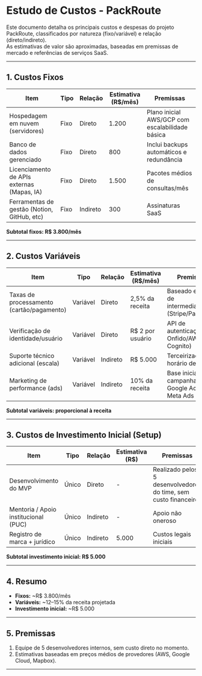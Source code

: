 # Estudo de Custos - PackRoute

Este documento detalha os principais custos e despesas do projeto PackRoute, classificados por natureza (fixo/variável) e relação (direto/indireto).  
As estimativas de valor são aproximadas, baseadas em premissas de mercado e referências de serviços SaaS.

---

## 1. Custos Fixos

| Item                                      | Tipo       | Relação   | Estimativa (R$/mês) | Premissas |
|-------------------------------------------|-----------|-----------|---------------------|-----------|
| Hospedagem em nuvem (servidores)          | Fixo      | Direto    | 1.200               | Plano inicial AWS/GCP com escalabilidade básica |
| Banco de dados gerenciado                 | Fixo      | Direto    | 800                 | Inclui backups automáticos e redundância |
| Licenciamento de APIs externas (Mapas, IA)| Fixo      | Direto    | 1.500               | Pacotes médios de consultas/mês |
| Ferramentas de gestão (Notion, GitHub, etc)| Fixo     | Indireto  | 300                 | Assinaturas SaaS |

**Subtotal fixos: R$ 3.800/mês**

---

## 2. Custos Variáveis

| Item                           | Tipo       | Relação   | Estimativa (R$/mês) | Premissas |
|--------------------------------|-----------|-----------|---------------------|-----------|
| Taxas de processamento (cartão/pagamento) | Variável  | Direto    | 2,5% da receita     | Baseado em taxa de intermediadores (Stripe/Pagar.me) |
| Verificação de identidade/usuário | Variável| Direto    | R$ 2 por usuário    | API de autenticação (ex: Onfido/AWS Cognito) |
| Suporte técnico adicional (escala) | Variável | Indireto | R$ 5.000            | Terceirização em horário de pico |
| Marketing de performance (ads) | Variável  | Indireto  | 10% da receita      | Base inicial em campanhas Google Ads / Meta Ads |

**Subtotal variáveis: proporcional à receita**

---

## 3. Custos de Investimento Inicial (Setup)

| Item                         | Tipo       | Relação   | Estimativa (R$) | Premissas |
|------------------------------|-----------|-----------|-----------------|-----------|
| Desenvolvimento do MVP       | Único     | Direto    | -               | Realizado pelos 5 desenvolvedores do time, sem custo financeiro |
| Mentoria / Apoio institucional (PUC) | Único | Indireto | -              | Apoio não oneroso |
| Registro de marca + jurídico | Único     | Indireto  | 5.000           | Custos legais iniciais |

**Subtotal investimento inicial: R$ 5.000**

---

## 4. Resumo

- **Fixos:** ~R$ 3.800/mês  
- **Variáveis:** ~12–15% da receita projetada  
- **Investimento inicial:** ~R$ 5.000  

---

## 5. Premissas

1. Equipe de 5 desenvolvedores internos, sem custo direto no momento.  
2. Estimativas baseadas em preços médios de provedores (AWS, Google Cloud, Mapbox).  

---
